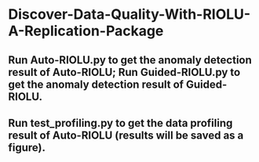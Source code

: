 # Discover-Data-Quality-With-RIOLU-A-Replication-Package

## Run Auto-RIOLU.py to get the anomaly detection result of Auto-RIOLU; Run Guided-RIOLU.py to get the anomaly detection result of Guided-RIOLU.

## Run test_profiling.py to get the data profiling result of Auto-RIOLU (results will be saved as a figure). 
